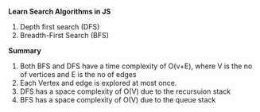 **Learn Search Algorithms in JS**

1. Depth first search (DFS)
2. Breadth-First Search (BFS)

**Summary**
1. Both BFS and DFS  have a time complexity of O(v+E), where V is the no of vertices and E is the no of edges
2. Each Vertex and edge is explored at most once.
3. DFS has a space complexity of O(V) due to the recursuion stack
4. BFS has a space complexity of O(V) due to the queue stack

